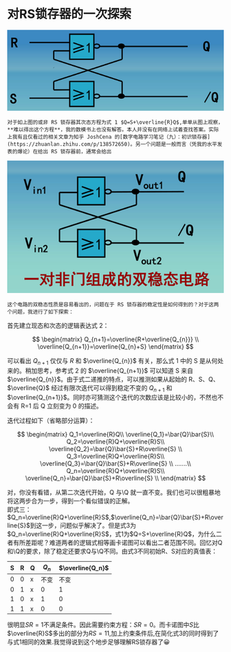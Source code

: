 # 对RS锁存器的一次探索

​![image](assets/image-20230530004202-fvndk0q.png)​

	对于如上图的或非 RS 锁存器其次态方程为式 1 $Q=S+\overline{R}Q$,单单从图上观察，**难以得出这个方程**，我的数模书上也没有解答。本人并没有在网络上试着查找答案。实际上我有且仅看过的相关文章为知乎 JoshCena 的[数字电路学习笔记（九）：初识锁存器](https://zhuanlan.zhihu.com/p/138572650)。另一个问题是一般而言（凭我的水平发表的爆论）在给出 RS 锁存器前，通常会给出

​![image](assets/image-20230530005239-xtyyvnl.png)​​

	这个电路的双稳态性质是容易看出的，问题在于 RS 锁存器的稳定性是如何得到的？对于这两个问题，我进行了如下探索：

首先建立现态和次态的逻辑表达式 2：

$$
\begin{matrix}
Q_{n+1}=\overline{R+\overline{Q_{n}}} \\
\overline{Q_{n+1}}=\overline{Q_{n}+S}
\end{matrix}
$$

可以看出 $Q_{n+1}$ 仅仅与 $R$ 和 $\overline{Q_{n}}$ 有关，那么式 1 中的 S 是从何处来的。稍加思考，参考式 2 的 $\overline{Q_{n+1}}$ 可以知道 S 来自 $\overline{Q_{n}}$。由于式二递推的特点，可以推测如果从起始的 R、S、Q、$\overline{Q}$ 经过有限次迭代可以得到稳定不变的 $Q_{n+1}$ 和 $\overline{Q_{n+1}}$。同时亦可猜测这个迭代的次数应该是比较小的，不然也不会有 R=1 后 Q 立刻变为 0 的描述。

迭代过程如下（省略部分运算）：

$$
\begin{matrix}
Q_1=\overline{R}Q\\
\overline{Q_1}=\bar{Q}\bar{S}\\
Q_2=\overline{R}Q+\overline{R}S\\
\overline{Q_2}=\bar{Q}\bar{S}+R\overline{S} \\
Q_3=\overline{R}Q+\overline{R}S\\
\overline{Q_3}=\bar{Q}\bar{S}+R\overline{S} \\
.......\\
Q_n=\overline{R}Q+\overline{R}S\\
\overline{Q_n}=\bar{Q}\bar{S}+R\overline{S} \\
\end{matrix}
$$

对，你没有看错，从第二次迭代开始，Q 与\Q 就一直不变。我们也可以很粗暴地将这两步合为一步，得到一个看似错误的正解。  
即式三： $Q_n=\overline{R}Q+\overline{R}S$,$\overline{Q_n}=\bar{Q}\bar{S}+R\overline{S}$到这一步，问题似乎解决了。但是式3为 $Q_n=\overline{R}Q+\overline{R}S$，式1为$Q=S+\overline{R}Q$，为什么二者有所差距呢？难道两者的逻辑式相等画卡诺图可以看出二者范围不同。回忆对Q和\Q的要求，除了稳定还要求Q与\Q不同。由式3不同初始R、S对应的真值表：

|S|R|Q|$Q_{n}$<br />|$\overline{Q_n}$<br />|
| ---| ---| ---| ------| ------|
|0|0|x|不变|不变|
|0|1|x|0|1|
|1|0|x|1|0|
|1|1|x|0|0|

很明显$SR=1$不满足条件。因此需要约束方程：$SR=0$。而卡诺图中$S$比$\overline{R}S$多出的部分为$RS=11$,加上约束条件后,在简化式3的同时得到了与式1相同的效果.我觉得说到这个地步足够理解RS锁存器了😀

‍
